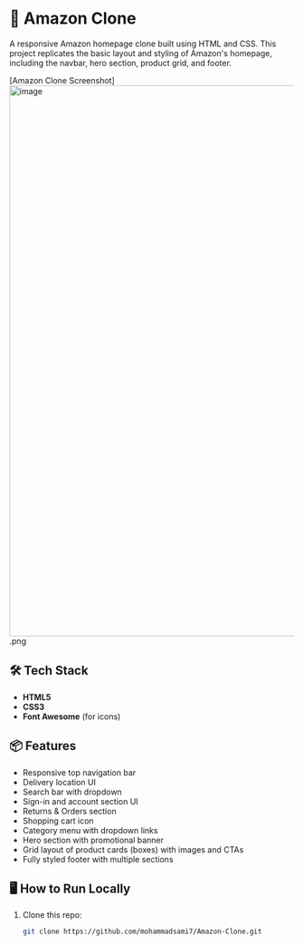 # 🛒 Amazon Clone

A responsive Amazon homepage clone built using HTML and CSS. This project replicates the basic layout and styling of Amazon's homepage, including the navbar, hero section, product grid, and footer.

[Amazon Clone Screenshot]<img width="1918" height="972" alt="image" src="https://github.com/user-attachments/assets/5cc61cd2-4afb-419c-84bf-dffa6e876a63" />
.png

## 🛠️ Tech Stack

- **HTML5**
- **CSS3**
- **Font Awesome** (for icons)

## 📦 Features

- Responsive top navigation bar
- Delivery location UI
- Search bar with dropdown
- Sign-in and account section UI
- Returns & Orders section
- Shopping cart icon
- Category menu with dropdown links
- Hero section with promotional banner
- Grid layout of product cards (boxes) with images and CTAs
- Fully styled footer with multiple sections

## 🖥️ How to Run Locally

1. Clone this repo:
   ```bash
   git clone https://github.com/mohammadsami7/Amazon-Clone.git
